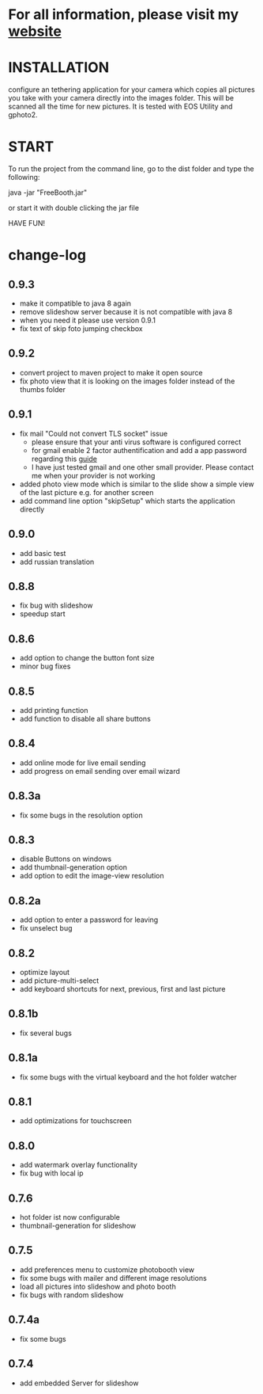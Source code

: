 # For all information, please visit my [website](http://free-booth.com)

# INSTALLATION

configure an tethering application for your camera which copies all pictures you take with your camera directly into the images folder. This will be scanned all the time for new pictures. It is tested with EOS Utility and gphoto2.


# START



To run the project from the command line, go to the dist folder and
type the following:

java -jar "FreeBooth.jar" 

or start it with double clicking the jar file

HAVE FUN!



# change-log

## 0.9.3
* make it compatible to java 8 again
* remove slideshow server because it is not compatible with java 8
* when you need it please use version 0.9.1
* fix text of skip foto jumping checkbox


## 0.9.2
* convert project to maven project to make it open source
* fix photo view that it is looking on the images folder instead of the thumbs folder

## 0.9.1
* fix mail "Could not convert TLS socket" issue
  * please ensure that your anti virus software is configured correct
  * for gmail enable 2 factor authentification and add a app password regarding this [guide](https://support.google.com/accounts/answer/185833?hl=en)
  * I have just tested gmail and one other small provider. Please contact me when your provider is not working
* added photo view mode which is similar to the slide show a simple view of the last picture e.g. for another screen
* add command line option "skipSetup" which starts the application directly

## 0.9.0
* add basic test
* add russian translation

## 0.8.8
* fix bug with slideshow
* speedup start

## 0.8.6
* add option to change the button font size
* minor bug fixes

## 0.8.5
* add printing function
* add function to disable all share buttons

## 0.8.4
* add online mode for live email sending
* add progress on email sending over email wizard

## 0.8.3a
* fix some bugs in the resolution option

## 0.8.3
* disable Buttons on windows
* add thumbnail-generation option
* add option to edit the image-view resolution

## 0.8.2a
* add option to enter a password for leaving
* fix unselect bug

## 0.8.2
* optimize layout
* add picture-multi-select
* add keyboard shortcuts for next, previous, first and last picture

## 0.8.1b
* fix several bugs

## 0.8.1a
* fix some bugs with the virtual keyboard and the hot folder watcher

## 0.8.1
* add optimizations for touchscreen

## 0.8.0
* add watermark overlay functionality
* fix bug with local ip

## 0.7.6
* hot folder ist now configurable
* thumbnail-generation for slideshow

## 0.7.5
* add preferences menu to customize photobooth view
* fix some bugs with mailer and different image resolutions
* load all pictures into slideshow and photo booth
* fix bugs with random slideshow

## 0.7.4a
* fix some bugs

## 0.7.4 
* add embedded Server for slideshow







